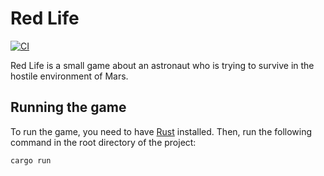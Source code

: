 # Red Life
[![CI](https://github.com/red-life-project/red-life/actions/workflows/ci.yml/badge.svg)](https://github.com/red-life-project/red-life/actions/workflows/rust.yml)

Red Life is a small game about an astronaut who is trying to survive in the hostile environment of Mars.

## Running the game
To run the game, you need to have [Rust](https://rustup.rs) installed. Then, run the following command in the root 
directory of the project:
```bash
cargo run
```
